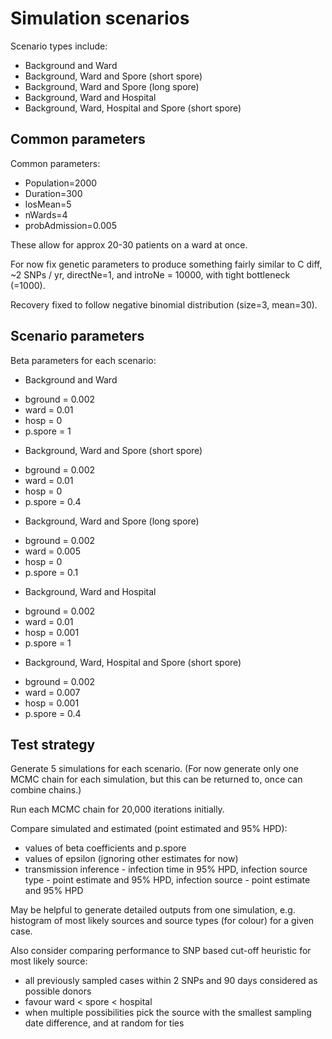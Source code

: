 Simulation scenarios
====================

Scenario types include:

* Background and Ward
* Background, Ward and Spore (short spore)
* Background, Ward and Spore (long spore)
* Background, Ward and Hospital
* Background, Ward, Hospital and Spore (short spore)


Common parameters
-----------------

Common parameters:

* Population=2000
* Duration=300
* losMean=5
* nWards=4
* probAdmission=0.005

These allow for approx 20-30 patients on a ward at once.

For now fix genetic parameters to produce something fairly similar to C diff, ~2 SNPs / yr, directNe=1, and introNe = 10000, with tight bottleneck (=1000).

Recovery fixed to follow negative binomial distribution (size=3, mean=30).


Scenario parameters
-------------------

Beta parameters for each scenario:

* Background and Ward
 - bground = 0.002
 - ward = 0.01
 - hosp = 0
 - p.spore = 1
* Background, Ward and Spore (short spore)
 - bground = 0.002
 - ward = 0.01
 - hosp = 0
 - p.spore = 0.4
* Background, Ward and Spore (long spore)
 - bground = 0.002
 - ward = 0.005
 - hosp = 0
 - p.spore = 0.1
* Background, Ward and Hospital
 - bground = 0.002
 - ward = 0.01
 - hosp = 0.001
 - p.spore = 1
* Background, Ward, Hospital and Spore (short spore)
 - bground = 0.002
 - ward = 0.007
 - hosp = 0.001
 - p.spore = 0.4
 
Test strategy
-------------
Generate 5 simulations for each scenario. (For now generate only one MCMC chain for each simulation, but this can be returned to, once can combine chains.)

Run each MCMC chain for 20,000 iterations initially.

Compare simulated and estimated (point estimated and 95% HPD):

* values of beta coefficients and p.spore
* values of epsilon (ignoring other estimates for now)
* transmission inference - infection time in 95% HPD, infection source type - point estimate and 95% HPD, infection source - point estimate and 95% HPD

May be helpful to generate detailed outputs from one simulation, e.g. histogram of most likely sources and source types (for colour) for a given case.

Also consider comparing performance to SNP based cut-off heuristic for most likely source:

* all previously sampled cases within 2 SNPs and 90 days considered as possible donors
* favour ward < spore < hospital
* when multiple possibilities pick the source with the smallest sampling date difference, and at random for ties 

